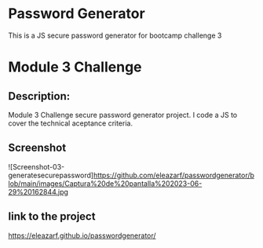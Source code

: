 # Password Generator
This is a JS secure password generator for bootcamp challenge 3

# Module 3 Challenge

## Description:<br>
Module 3 Challenge secure password generator project. I code a JS to cover the technical aceptance criteria.<br>


## Screenshot<br>
![Screenshot-03-generatesecurepassword]https://github.com/eleazarf/passwordgenerator/blob/main/images/Captura%20de%20pantalla%202023-06-29%20162844.jpg
<br>

## link to the project <br>
https://eleazarf.github.io/passwordgenerator/<br>